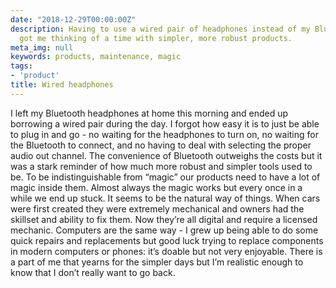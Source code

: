 ```yaml
---
date: "2018-12-29T00:00:00Z"
description: Having to use a wired pair of headphones instead of my Bluetooth pair
  got me thinking of a time with simpler, more robust products.
meta_img: null
keywords: products, maintenance, magic
tags:
- 'product'
title: Wired headphones
---
```


I left my Bluetooth headphones at home this morning and ended up borrowing a wired pair during the day. I forgot how easy it is to just be able to plug in and go - no waiting for the headphones to turn on, no waiting for the Bluetooth to connect, and no having to deal with selecting the proper audio out channel. The convenience of Bluetooth outweighs the costs but it was a stark reminder of how much more robust and simpler tools used to be. To be indistinguishable from “magic” our products need to have a lot of magic inside them. Almost always the magic works but every once in a while we end up stuck. It seems to be the natural way of things. When cars were first created they were extremely mechanical and owners had the skillset and ability to fix them. Now they’re all digital and require a licensed mechanic. Computers are the same way - I grew up being able to do some quick repairs and replacements but good luck trying to replace components in modern computers or phones: it’s doable but not very enjoyable. There is a part of me that yearns for the simpler days but I’m realistic enough to know that I don’t really want to go back.
